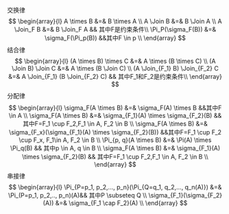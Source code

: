 交换律
$$
\begin{array}{l}
A \times B &=& B \times A \\
A \Join B &=& B \Join A \\
A \Join_F B &=& B \Join_F A && 其中F是约束条件\\
\Pi_P(\sigma_F(B)) &=& \sigma_F(\Pi_p(B)) &&其中F \in p \\
\end{array}
$$
结合律
$$
\begin{array}{l}
(A \times B) \times C &=& A \times (B \times C) \\
(A \Join B) \Join C &=& A \times (B \Join C) \\
(A \Join_{F_1} B) \Join_{F_2} C &=& A \Join_{F_1} (B \Join_{F_2} C) && 其中F_1和F_2是约束条件\\
\end{array}
$$
分配律
$$
\begin{array}{l}
\sigma_F(A \times B) &=& \sigma_F(A) \times B &&其中F \in A \\
\sigma_F(A \times B) &=& \sigma_{F_1}(A) \times \sigma_{F_2}(B) &&其中F=F_1 \cup F_2,F_1 \in A, F_2 \in B  \\
\sigma_F(A \times B) &=& \sigma_{F_x}(\sigma_{F_1}(A) \times \sigma_{F_2}(B)) &&其中F=F_1 \cup F_2 \cup F_x, F_1\in A, F_2 \in B  \\
\Pi_{p, q}(A \times B) &=& \Pi(A) \times \Pi_q(B) && 其中p \in A, q \in B \\
\sigma_F(A \times B) &=& \sigma_{F_1}(A) \times \sigma_{F_2}(B) && 其中F=F_1 \cup F_2,F_1 \in A, F_2 \in B  \\
\end{array}
$$
串接律
$$
\begin{array}{l}
\Pi_{P=p_1, p_2,..., p_n}(\Pi_{Q=q_1, q_2,..., q_n(A)}) &=& \Pi_(P=p_1, p_2,.., p_n)(A)&& 其中P \subseteq Q \\
\sigma_{F_1}(\sigma_{F_2}(A)) &=& \sigma_{F_1 \cap F_2}(A) \\
\end{array}
$$
